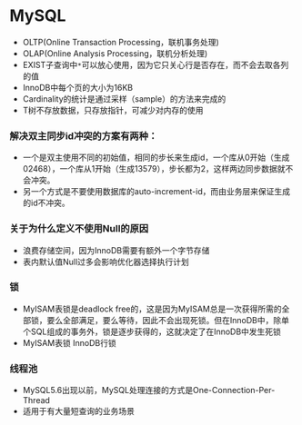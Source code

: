 # MySQL

- OLTP(Online Transaction Processing，联机事务处理)
- OLAP(Online Analysis Processing，联机分析处理)
- EXIST子查询中`*`可以放心使用，因为它只关心行是否存在，而不会去取各列的值
- InnoDB中每个页的大小为16KB
- Cardinality的统计是通过采样（sample）的方法来完成的
- T树不存放数据，只存放指针，可减少对内存的使用


### 解决双主同步id冲突的方案有两种：
 - 一个是双主使用不同的初始值，相同的步长来生成id，一个库从0开始（生成02468），一个库从1开始（生成13579），步长都为2，这样两边同步数据就不会冲突。
 - 另一个方式是不要使用数据库的auto-increment-id，而由业务层来保证生成的id不冲突。

### 关于为什么定义不使用Null的原因
 - 浪费存储空间，因为InnoDB需要有额外一个字节存储
 - 表内默认值Null过多会影响优化器选择执行计划

### 锁
 - MyISAM表锁是deadlock free的，这是因为MyISAM总是一次获得所需的全部锁，要么全部满足，要么等待，因此不会出现死锁。但在InnoDB中，除单个SQL组成的事务外，锁是逐步获得的，这就决定了在InnoDB中发生死锁
 - MyISAM表锁 InnoDB行锁

### 线程池
 - MySQL5.6出现以前，MySQL处理连接的方式是One-Connection-Per-Thread
 - 适用于有大量短查询的业务场景
